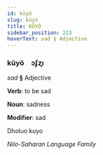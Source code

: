 ```yaml
---
id: küyö
slug: küyö
title: KÜYÖ
sidebar_position: 223
hoverText: sad § Adjective
---
```


### küyö&emsp;<span kind="abugida">ɔʄɀı</span>

*sad* **§** Adjective

**Verb**: to be sad

**Noun**: sadness

**Modifier**: sad

Dholuo kuyo 

*Nilo-Saharan Language Family*